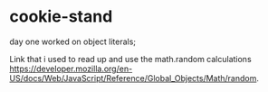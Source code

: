 # cookie-stand

day one worked on object literals; 

Link that i used to read up and use the math.random calculations https://developer.mozilla.org/en-US/docs/Web/JavaScript/Reference/Global_Objects/Math/random. 

